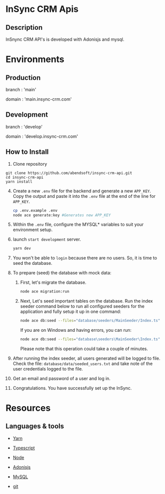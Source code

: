 # InSync CRM Apis

## Description

InSnync CRM API's is developed with Adonisjs and mysql.

# Environments

## Production

branch : 'main'

domain : 'main.insync-crm.com'

## Development

branch : 'develop'

domain : 'develop.insync-crm.com'

## How to Install

1. Clone repository

```
git clone https://github.com/abendsoft/insync-crm-api.git
cd insync-crm-api
yarn install
```

4. Create a new `.env` file for the backend and generate a new `APP_KEY`. Copy the output and paste it into the `.env` file at the end of the line for `APP_KEY`.
   ```bash
   cp .env.example .env
   node ace generate:key #Generates new APP_KEY
   ```
5. Within the `.env` file, configure the MYSQL\* variables to suit your environment setup.

6. launch `start development` server.

   ```bash
   yarn dev
   ```

7. You won't be able to `login` because there are no users. So, it is time to seed the database.

8. To prepare (seed) the database with mock data:

   1. First, let's migrate the database.

      ```bash
      node ace migration:run
      ```

   2. Next, Let's seed important tables on the database. Run the index seeder command below to run all configured seeders for the application and fully setup it up in one command:

      ```bash
      node ace db:seed --files="database/seeders/MainSeeder/Index.ts"
      ```

      If you are on Windows and having errors, you can run:

      ```bash
      node ace db:seed --files="database\seeders\MainSeeder\Index.ts"
      ```

      Please note that this operation could take a couple of minutes.

9. After running the index seeder, all users generated will be logged to file. Check the file: `database/data/seeded_users.txt` and take note of the user credentials logged to the file.
10. Get an email and password of a user and log in.
11. Congratulations. You have successfully set up the InSync.

# Resources

## Languages & tools

- [Yarn](https://yarnpkg.com/)

- [Typescript](https://www.typescriptlang.org/)

- [Node](http://nodejs.org/)

- [Adonisjs](https://adonisjs.com/)

- [MySQL](https://www.mysql.com/)

- [git](https://git-scm.com/)
